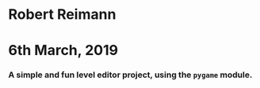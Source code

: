 # Robert Reimann
# 6th March, 2019

### A simple and fun level editor project, using the `pygame` module. 
